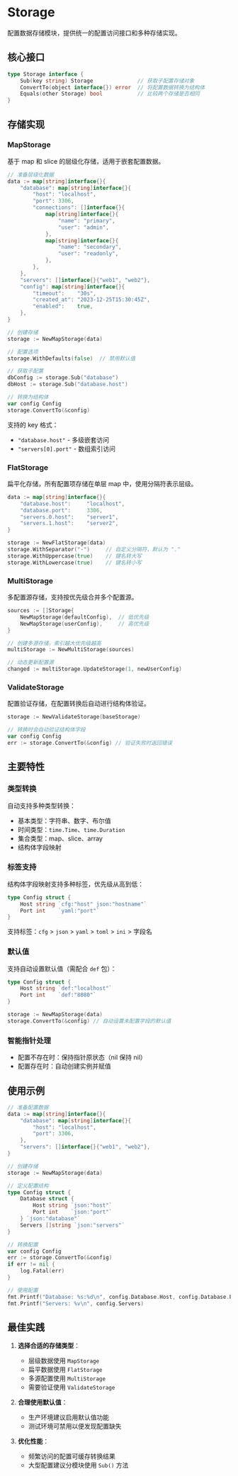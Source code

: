 # Storage

配置数据存储模块，提供统一的配置访问接口和多种存储实现。

## 核心接口

```go
type Storage interface {
    Sub(key string) Storage              // 获取子配置存储对象
    ConvertTo(object interface{}) error  // 将配置数据转换为结构体
    Equals(other Storage) bool           // 比较两个存储是否相同
}
```

## 存储实现

### MapStorage

基于 map 和 slice 的层级化存储，适用于嵌套配置数据。

```go
// 准备层级化数据
data := map[string]interface{}{
    "database": map[string]interface{}{
        "host": "localhost",
        "port": 3306,
        "connections": []interface{}{
            map[string]interface{}{
                "name": "primary",
                "user": "admin",
            },
            map[string]interface{}{
                "name": "secondary", 
                "user": "readonly",
            },
        },
    },
    "servers": []interface{}{"web1", "web2"},
    "config": map[string]interface{}{
        "timeout":    "30s",
        "created_at": "2023-12-25T15:30:45Z",
        "enabled":    true,
    },
}

// 创建存储
storage := NewMapStorage(data)

// 配置选项
storage.WithDefaults(false)  // 禁用默认值

// 获取子配置
dbConfig := storage.Sub("database")
dbHost := storage.Sub("database.host")

// 转换为结构体
var config Config
storage.ConvertTo(&config)
```

支持的 key 格式：
- `"database.host"` - 多级嵌套访问
- `"servers[0].port"` - 数组索引访问

### FlatStorage

扁平化存储，所有配置项存储在单层 map 中，使用分隔符表示层级。

```go
data := map[string]interface{}{
    "database.host":     "localhost",
    "database.port":     3306,
    "servers.0.host":    "server1",
    "servers.1.host":    "server2",
}

storage := NewFlatStorage(data)
storage.WithSeparator("-")     // 自定义分隔符，默认为 "."
storage.WithUppercase(true)    // 键名转大写
storage.WithLowercase(true)    // 键名转小写
```

### MultiStorage

多配置源存储，支持按优先级合并多个配置源。

```go
sources := []Storage{
    NewMapStorage(defaultConfig),  // 低优先级
    NewMapStorage(userConfig),     // 高优先级
}

// 创建多源存储，索引越大优先级越高
multiStorage := NewMultiStorage(sources)

// 动态更新配置源
changed := multiStorage.UpdateStorage(1, newUserConfig)
```

### ValidateStorage

配置验证存储，在配置转换后自动进行结构体验证。

```go
storage := NewValidateStorage(baseStorage)

// 转换时会自动验证结构体字段
var config Config
err := storage.ConvertTo(&config) // 验证失败时返回错误
```

## 主要特性

### 类型转换

自动支持多种类型转换：
- 基本类型：字符串、数字、布尔值
- 时间类型：`time.Time`、`time.Duration`
- 集合类型：map、slice、array
- 结构体字段映射

### 标签支持

结构体字段映射支持多种标签，优先级从高到低：

```go
type Config struct {
    Host string `cfg:"host" json:"hostname"`
    Port int    `yaml:"port"`
}
```

支持标签：`cfg` > `json` > `yaml` > `toml` > `ini` > 字段名

### 默认值

支持自动设置默认值（需配合 `def` 包）：

```go
type Config struct {
    Host string `def:"localhost"`
    Port int    `def:"8080"`
}

storage := NewMapStorage(data)
storage.ConvertTo(&config) // 自动设置未配置字段的默认值
```

### 智能指针处理

- 配置不存在时：保持指针原状态（nil 保持 nil）
- 配置存在时：自动创建实例并赋值

## 使用示例

```go
// 准备配置数据
data := map[string]interface{}{
    "database": map[string]interface{}{
        "host": "localhost",
        "port": 3306,
    },
    "servers": []interface{}{"web1", "web2"},
}

// 创建存储
storage := NewMapStorage(data)

// 定义配置结构
type Config struct {
    Database struct {
        Host string `json:"host"`
        Port int    `json:"port"`
    } `json:"database"`
    Servers []string `json:"servers"`
}

// 转换配置
var config Config
err := storage.ConvertTo(&config)
if err != nil {
    log.Fatal(err)
}

// 使用配置
fmt.Printf("Database: %s:%d\n", config.Database.Host, config.Database.Port)
fmt.Printf("Servers: %v\n", config.Servers)
```

## 最佳实践

1. **选择合适的存储类型**：
   - 层级数据使用 `MapStorage`
   - 扁平数据使用 `FlatStorage`
   - 多源配置使用 `MultiStorage`
   - 需要验证使用 `ValidateStorage`

2. **合理使用默认值**：
   - 生产环境建议启用默认值功能
   - 测试环境可禁用以便发现配置缺失

3. **优化性能**：
   - 频繁访问的配置可缓存转换结果
   - 大型配置建议分模块使用 `Sub()` 方法